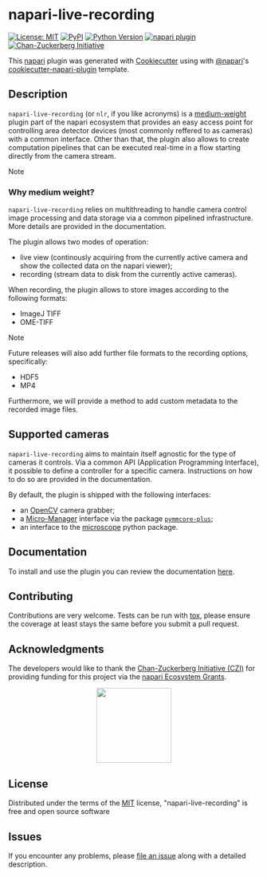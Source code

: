 # napari-live-recording

[![License: MIT](https://img.shields.io/badge/License-MIT-green.svg)](https://github.com/jacopoabramo/napari-live-recording/raw/main/LICENSE)
[![PyPI](https://img.shields.io/pypi/v/napari-live-recording.svg?color=green)](https://pypi.org/project/napari-live-recording)
[![Python Version](https://img.shields.io/pypi/pyversions/napari-live-recording.svg?color=green)](https://python.org)
[![napari plugin](https://custom-icon-badges.demolab.com/badge/napari-plugin-blue?logo=napari-custom&link=https%3A%2F%2Fchanzuckerberg.com%2F)](https://napari.org/)
[![Chan-Zuckerberg Initiative](https://custom-icon-badges.demolab.com/badge/Chan--Zuckerberg_Initiative-red?logo=czi)](https://chanzuckerberg.com/)

<!--[![tests](https://github.com/jethro33/napari-live-recording/workflows/tests/badge.svg)](https://github.com/jacopoabramo/napari-live-recording/actions)-->
<!--[![codecov](https://codecov.io/gh/jethro33/napari-live-recording/branch/master/graph/badge.svg)](https://codecov.io/gh/jacopoabramo/napari-live-recording)-->

This [napari] plugin was generated with [Cookiecutter] using with [@napari]'s [cookiecutter-napari-plugin] template.

## Description

`napari-live-recording` (or `nlr`, if you like acronyms) is a <a href="#why-medium-weight">medium-weight</a> plugin part of the napari ecosystem that provides an easy 
access point for controlling area detector devices (most commonly reffered to as cameras) with a common interface.
Other than that, the plugin also allows to create computation pipelines that can be executed real-time in a flow starting directly from the camera stream.

> [!NOTE]
> 
> ### Why medium weight?
> `napari-live-recording` relies on multithreading to handle camera control
> image processing and data storage via a common pipelined infrastructure.
> More details are provided in the documentation.

The plugin allows two modes of operation:

- live view (continously acquiring from the currently active camera and show the collected data on the napari viewer);
- recording (stream data to disk from the currently active cameras).

When recording, the plugin allows to store images according to the following formats:

- ImageJ TIFF
- OME-TIFF

> [!NOTE]
> Future releases will also add further file formats to the recording options, specifically:
> - HDF5
> - MP4
>
> Furthermore, we will provide a method to add custom metadata to the recorded image files.

## Supported cameras

`napari-live-recording` aims to maintain itself agnostic for the type of cameras it controls. Via a common API (Application Programming Interface),
it possible to define a controller for a specific camera. Instructions
on how to do so are provided in the documentation.

By default, the plugin is shipped with the following interfaces:

- an [OpenCV](./src/napari_live_recording/control/devices/opencv.py) camera grabber;
- a [Micro-Manager](./src/napari_live_recording/control/devices/micro_manager.py) interface via the package [`pymmcore-plus`](https://pypi.org/project/pymmcore-plus/);
- an interface to the [microscope](./src/napari_live_recording/control/devices/pymicroscope.py) python package.

## Documentation

To install and use the plugin you can review the documentation [here](./docs/documentation.md).

## Contributing

Contributions are very welcome. Tests can be run with [tox], please ensure
the coverage at least stays the same before you submit a pull request.

## Acknowledgments

The developers would like to thank the [Chan-Zuckerberg Initiative (CZI)](https://chanzuckerberg.com/) for providing funding
for this project via the [napari Ecosystem Grants](https://chanzuckerberg.com/science/programs-resources/imaging/napari/napari-live-recording-camera-control-through-napari/).

<p align="center">
  <img src="https://images.squarespace-cdn.com/content/v1/63a48a2d279afe2a328b2823/5830fddc-a02b-451a-827b-3d4446dcf57b/Chan_Zuckerberg_Initiative.png" width="150">
</p>

## License

Distributed under the terms of the [MIT] license,
"napari-live-recording" is free and open source software

## Issues

If you encounter any problems, please [file an issue] along with a detailed description.

[napari]: https://github.com/napari/napari
[Cookiecutter]: https://github.com/audreyr/cookiecutter
[@napari]: https://github.com/napari
[MIT]: http://opensource.org/licenses/MIT
[BSD-3]: http://opensource.org/licenses/BSD-3-Clause
[GNU GPL v3.0]: http://www.gnu.org/licenses/gpl-3.0.txt
[GNU LGPL v3.0]: http://www.gnu.org/licenses/lgpl-3.0.txt
[Apache Software License 2.0]: http://www.apache.org/licenses/LICENSE-2.0
[Mozilla Public License 2.0]: https://www.mozilla.org/media/MPL/2.0/index.txt
[cookiecutter-napari-plugin]: https://github.com/napari/cookiecutter-napari-plugin

[file an issue]: https://github.com/jacopoabramo/napari-live-recording/issues

[napari]: https://github.com/napari/napari
[tox]: https://tox.readthedocs.io/en/latest/
[pip]: https://pypi.org/project/pip/
[PyPI]: https://pypi.org/